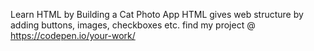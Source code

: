 Learn HTML by Building a Cat Photo App
HTML gives web structure by adding buttons, images, checkboxes etc.
find my project @ https://codepen.io/your-work/
